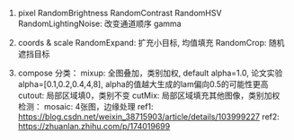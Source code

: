1. pixel 
    RandomBrightness
    RandomContrast
    RandomHSV
    RandomLightingNoise: 改变通道顺序
    gamma

2. coords & scale
    RandomExpand: 扩充小目标, 均值填充
    RandomCrop: 随机遮挡目标


3. compose
    分类：
        mixup: 全图叠加，类别加权, default alpha=1.0, 论文实验alpha=[0.1,0.2,0.4,4,8], alpha的值越大生成的lam偏向0.5的可能性更高
        cutout: 局部区域填0，类别不变
        cutMix: 局部区域填充其他图像，类别加权
    检测：
        mosaic: 4张图，边缘处理
    ref1: https://blog.csdn.net/weixin_38715903/article/details/103999227
    ref2: https://zhuanlan.zhihu.com/p/174019699
    



